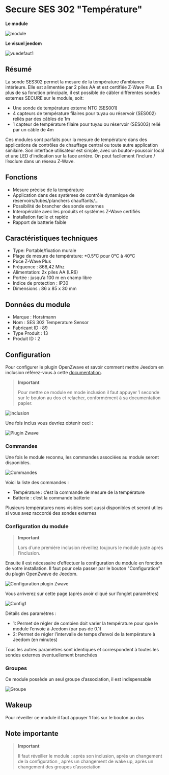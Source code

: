 # Secure SES 302 "Température"

**Le module**

![module](images/secure.ses302/module.jpg)

**Le visuel jeedom**

![vuedefaut1](images/secure.ses302/vuedefaut1.jpg)

Résumé
------

La sonde SES302 permet la mesure de la température d’ambiance intérieure. Elle est alimentée par 2 piles AA et est certifiée Z-Wave Plus. En plus de sa fonction principale, il est possible de câbler différentes sondes externes SECURE sur le module, soit:

-   Une sonde de température externe NTC (SES001)
-   4 capteurs de température filaires pour tuyau ou réservoir (SES002) reliés par des câbles de 1m
-   1 capteur de température filaire pour tuyau ou réservoir (SES003) relié par un câble de 4m

Ces modules sont parfaits pour la mesure de température dans des applications de contrôles de chauffage central ou toute autre application similaire. Son interface utilisateur est simple, avec un bouton-poussoir local et une LED d’indication sur la face arrière. On peut facilement l’inclure / l’exclure dans un réseau Z-Wave.

Fonctions
---------

-   Mesure précise de la température
-   Application dans des systèmes de contrôle dynamique de réservoirs/tubes/planchers chauffants/…​
-   Possibilité de brancher des sonde externes
-   Interopérable avec les produits et systèmes Z-Wave certifiés
-   Installation facile et rapide
-   Rapport de batterie faible

Caractéristiques techniques
---------------------------

-   Type: Portable/fixation murale
-   Plage de mesure de température: ±0.5°C pour 0°C à 40°C
-   Puce Z-Wave Plus
-   Fréquence : 868,42 Mhz
-   Alimentation: 2x piles AA (LR6)
-   Portée : jusqu’à 100 m en champ libre
-   Indice de protection : IP30
-   Dimensions : 86 x 85 x 30 mm

Données du module
-----------------

-   Marque : Horstmann
-   Nom : SES 302 Temperature Sensor
-   Fabricant ID : 89
-   Type Produit : 13
-   Produit ID : 2

Configuration
-------------

Pour configurer le plugin OpenZwave et savoir comment mettre Jeedom en inclusion référez-vous à cette [documentation](https://doc.jeedom.com/fr_FR/plugins/automation%20protocol/openzwave/).

> **Important**
>
> Pour mettre ce module en mode inclusion il faut appuyer 1 seconde sur le bouton au dos et relacher, conformément à sa documentation papier.

![inclusion](images/secure.ses302/inclusion.jpg)

Une fois inclus vous devriez obtenir ceci :

![Plugin Zwave](images/secure.ses302/information.jpg)

### Commandes

Une fois le module reconnu, les commandes associées au module seront disponibles.

![Commandes](images/secure.ses302/commandes.jpg)

Voici la liste des commandes :

-   Température : c’est la commande de mesure de la température
-   Batterie : c’est la commande batterie

Plusieurs températures nons visibles sont aussi disponibles et seront utiles si vous avez raccordé des sondes externes

### Configuration du module

> **Important**
>
> Lors d’une première inclusion réveillez toujours le module juste après l’inclusion.

Ensuite il est nécessaire d’effectuer la configuration du module en fonction de votre installation. Il faut pour cela passer par le bouton "Configuration" du plugin OpenZwave de Jeedom.

![Configuration plugin Zwave](images/plugin/bouton_configuration.jpg)

Vous arriverez sur cette page (après avoir cliqué sur l’onglet paramètres)

![Config1](images/secure.ses302/config1.jpg)

Détails des paramètres :

-   1: Permet de régler de combien doit varier la température pour que le module l’envoie à Jeedom (par pas de 0.1)
-   2: Permet de régler l’intervalle de temps d’envoi de la température à Jeedom (en minutes)

Tous les autres paramètres sont identiques et correspondent à toutes les sondes externes éventuellement branchées

### Groupes

Ce module possède un seul groupe d’association, il est indispensable

![Groupe](images/secure.ses302/groupe.jpg)

Wakeup
------

Pour réveiller ce module il faut appuyer 1 fois sur le bouton au dos

Note importante
---------------

> **Important**
>
> Il faut réveiller le module : après son inclusion, après un changement de la configuration , après un changement de wake up, après un changement des groupes d’association
